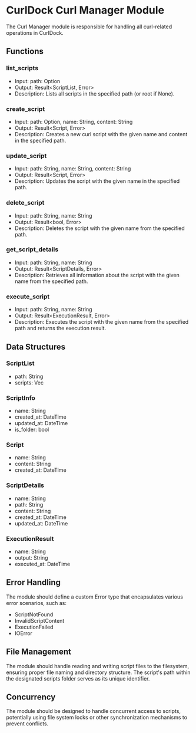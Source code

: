 # CurlDock Curl Manager Module

The Curl Manager module is responsible for handling all curl-related operations in CurlDock.

## Functions

### list_scripts
- Input: path: Option<String>
- Output: Result<ScriptList, Error>
- Description: Lists all scripts in the specified path (or root if None).

### create_script
- Input: path: Option<String>, name: String, content: String
- Output: Result<Script, Error>
- Description: Creates a new curl script with the given name and content in the specified path.

### update_script
- Input: path: String, name: String, content: String
- Output: Result<Script, Error>
- Description: Updates the script with the given name in the specified path.

### delete_script
- Input: path: String, name: String
- Output: Result<bool, Error>
- Description: Deletes the script with the given name from the specified path.

### get_script_details
- Input: path: String, name: String
- Output: Result<ScriptDetails, Error>
- Description: Retrieves all information about the script with the given name from the specified path.

### execute_script
- Input: path: String, name: String
- Output: Result<ExecutionResult, Error>
- Description: Executes the script with the given name from the specified path and returns the execution result.

## Data Structures

### ScriptList
- path: String
- scripts: Vec<ScriptInfo>

### ScriptInfo
- name: String
- created_at: DateTime<Utc>
- updated_at: DateTime<Utc>
- is_folder: bool

### Script
- name: String
- content: String
- created_at: DateTime<Utc>

### ScriptDetails
- name: String
- path: String
- content: String
- created_at: DateTime<Utc>
- updated_at: DateTime<Utc>

### ExecutionResult
- name: String
- output: String
- executed_at: DateTime<Utc>

## Error Handling
The module should define a custom Error type that encapsulates various error scenarios, such as:
- ScriptNotFound
- InvalidScriptContent
- ExecutionFailed
- IOError

## File Management
The module should handle reading and writing script files to the filesystem, ensuring proper file naming and directory structure. The script's path within the designated scripts folder serves as its unique identifier.

## Concurrency
The module should be designed to handle concurrent access to scripts, potentially using file system locks or other synchronization mechanisms to prevent conflicts.